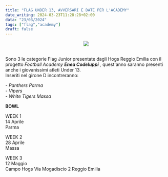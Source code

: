 ```yaml
---
title: "FLAG UNDER 13, AVVERSARI E DATE PER L'ACADEMY"
date_writing: 2024-03-23T11:28:28+02:00
data: "23/03/2024"
tags: ["flag","academy"]
draft: false
---
```


<center>
<img class="articolo" src="../img/2024/girone_flag_under13.jpg">
</center>
<br />

Sono 3 le categorie Flag Junior presentate dagli Hogs Reggio Emilia con il progetto *Football Academy **Enea Codeluppi** ,* quest'anno saranno presenti anche i giovanissimi atleti Under 13.  
Inseriti nel girone D incontreranno:  

*- Panthers Parma*  
*- Vipers*  
*- White Tigers Massa*  

**BOWL**  

WEEK 1  
14 Aprile  
Parma  

WEEK 2  
28 Aprile  
Massa  

WEEK 3  
12 Maggio  
Campo Hogs Via Mogadiscio 2 Reggio Emilia  